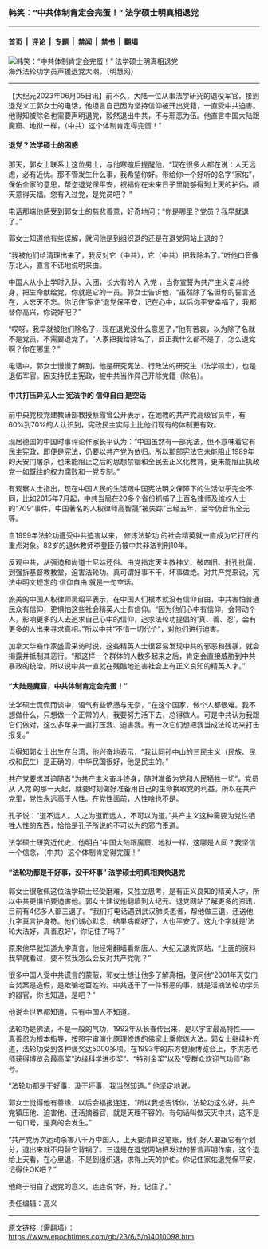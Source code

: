 ### 韩笑：“中共体制肯定会完蛋！” 法学硕士明真相退党　

---

#### [首页](../../../..?n14010098) &nbsp;|&nbsp; [评论](../../../../../epoch-comment?n14010098) &nbsp;|&nbsp; [专题](../../../../../epoch-special?n14010098) &nbsp;|&nbsp; [禁闻](../../../../../epoch-news?n14010098) &nbsp;|&nbsp; [禁书](../../../../../books?n14010098) &nbsp;|&nbsp; [翻墙](https://github.com/gfw-breaker/nogfw/blob/master/README.md?n14010098)


<div><img alt="韩笑：“中共体制肯定会完蛋！” 法学硕士明真相退党　" class="attachment-djy_600_400 size-djy_600_400 wp-post-image" src="https://i.epochtimes.com/assets/uploads/2022/11/id13874128-587355-600x400.jpg"/>
<div class="caption">
 海外法轮功学员声援退党大潮。（明慧网）
</div></div><hr/><div class="post_content" id="artbody" itemprop="articleBody">
 <!-- article content begin -->
 <p>
  【大纪元2023年06月05日讯】前不久，大陆一位从事法学研究的退役军官，接到退党义工郭女士的电话，他坦言自己因为坚持信仰被开出党籍，一直受中共迫害。他得知被除名也需要声明退党，毅然退出中共，不与邪恶为伍。他直言中国大陆跟魔窟、地狱一样，（中共）这个体制肯定得完蛋！”
 </p>
 <h4>
  退党？法学硕士的困惑
 </h4>
 <p>
  那天，郭女士联系上这位男士，与他寒暄后提醒他，“现在很多人都在说：人无远虑，必有近忧。那不管发生什么事，我希望你好。带给你一个好听的名字“家佑”，保佑全家的意思，帮您退党保平安，祝福你在未来日子里能够得到上天的护佑，顺天意得天福。您有入过党，是党员吧？ ”
 </p>
 <p>
  电话那端他感受到郭女士的慈悲善意，好奇地问：“你是哪里？党员？我早就退了。”
 </p>
 <p>
  郭女士知道他有些误解，就问他是到组织退的还是在退党网站上退的？
 </p>
 <p>
  “我被他们给清理出来了，我反对它（中共），它（中共）把我除名了。”听他口音像东北人，直言不讳地说明来由。
 </p>
 <p>
  中国人从小上学时入队、入团，长大有的人
  <ok href="https://www.epochtimes.com/gb/tag/%E5%85%A5%E5%85%9A.html">
   入党
  </ok>
  ，当你宣誓为共产主义奋斗终身，把生命献给党，你就是它的一员。郭女士告诉他，“虽然除了名但你的誓言还在，人忘天不忘。你记住‘家佑’退党保平安，记在心中，以后你平安幸福了，我都替你高兴，你说好吧？”
 </p>
 <p>
  “哎呀，我早就被他们除名了，现在退党没什么意思了，”他有苦衷，以为除了名就不是党员，不需要退党了，“人家把我给除名了，反正我什么都不是了，怎么退党啊？你在哪里？”
 </p>
 <p>
  电话中，郭女士慢慢了解到，他是研究宪法、行政法的研究生（法学硕士），也是退伍军官。因支持民主宪政，被中共当作异己开除党籍（除名）。
 </p>
 <h4>
  中共打压异见人士 宪法中的
  <ok href="https://www.epochtimes.com/gb/tag/%E4%BF%A1%E4%BB%B0%E8%87%AA%E7%94%B1.html">
   信仰自由
  </ok>
  是空话
 </h4>
 <p>
  前中央党校党建教研部教授蔡霞曾公开表示，在她教的共产党高级官员中，有60%到70%的人认识到，宪政民主实际上比他们现有的体制更有效。
 </p>
 <p>
  现居德国的中国时事评论作家长平认为：“中国虽然有一部宪法，但不意味着它有民主宪政，即便是宪法，仍要以共产党为依归。所以那部宪法它未能阻止1989年的天安门屠杀，也未能阻止之后的思想禁锢和全民去正义化教育，更未能阻止执政党一如既往的权力腐败和一党专制。”
 </p>
 <p>
  有观察人士指出，现在中国人民的生活跟中国宪法明文保障下的生活似乎完全不同，比如2015年7月起，中共当局在20多个省份抓捕了上百名律师及维权人士的“709”事件，中国著名的人权律师高智晟“被失踪”已经五年，至今仍音讯全无等。
 </p>
 <p>
  自1999年法轮功遭受中共迫害以来，
  <ok href="https://www.epochtimes.com/gb/tag/%E4%BF%AE%E7%82%BC%E6%B3%95%E8%BD%AE%E5%8A%9F.html">
   修炼法轮功
  </ok>
  的社会精英就一直成为它打压的重点对象。82岁的退休教师李登臣仍被中共非法判刑10年。
 </p>
 <p>
  反观中共，从强迫和尚道士尼姑还俗、由党指定天主教神父、破四旧、批孔批儒，到强拆基督教教堂，迫害法轮功。真可谓好事不干，坏事做绝。对共产党来说，宪法中明文规定的
  <ok href="https://www.epochtimes.com/gb/tag/%E4%BF%A1%E4%BB%B0%E8%87%AA%E7%94%B1.html">
   信仰自由
  </ok>
  就是一句空话。
 </p>
 <p>
  旅美的中国人权律师吴绍平表示，在中国人们根本就没有信仰自由，中共害怕普通民众有信仰，更惧怕这些社会精英人士有信仰。“因为他们心中有信仰，会带动个人，影响更多的人去追求自己心中的信仰，追求法轮功提倡的‘真、善、忍’，会有更多的人出来寻求真相。”所以中共“不惜一切代价”，对他们进行迫害。
 </p>
 <p>
  加拿大华裔作家盛雪采访时说，这些精英人士很容易发现中共的邪恶和残暴，就会揭露并抵制其恶行。“那这样一个群体的人数多起来之后，肯定会直接威胁到中共暴政的统治。所以说中共一直就在残酷地迫害社会上有正义良知的精英人才。”
 </p>
 <h4>
  “大陆是魔窟，中共体制肯定会完蛋！”
 </h4>
 <p>
  法学硕士侃侃而谈中，语气有些愤懑与无奈，“在这个国家，做个人都很难。我不想做什么，只想做一个正常的人，我要努力活下去，总得做人。可是中共认为我跟它们做对，这么多年来一直打压我、迫害我。有一次它们想把我当成法轮功来打击报复。”
 </p>
 <p>
  当得知郭女士出生在台湾，他兴奋地表示，“我认同孙中山的三民主义（民族、民权和民生）是正确的，中华民国很好，他是民主的。”
 </p>
 <p>
  共产党要求其追随者“为共产主义奋斗终身，随时准备为党和人民牺牲一切”。党员从
  <ok href="https://www.epochtimes.com/gb/tag/%E5%85%A5%E5%85%9A.html">
   入党
  </ok>
  的那一天起，就要时刻做好准备用自己的生命换取党的利益。所以在共产党里，党性永远高于人性。在党性面前，人性啥也不是。
 </p>
 <p>
  孔子说：“道不远人。人之为道而远人，不可以为道。”共产主义这种需要为党性牺牲人性的东西，恰恰是孔子所说的不可以为的邪门歪道。
 </p>
 <p>
  法学硕士研究近代史，他明白“中国大陆跟魔窟、地狱一样，这哪是人间？我坚信一个信念，（中共）这个体制肯定得完蛋！”
 </p>
 <h4>
  “法轮功都是干好事，没干坏事” 法学硕士明真相爽快退党
 </h4>
 <p>
  郭女士很敬佩这位法学硕士经受磨难，又独立思考，是有正义良知的精英人才，所以中共更惧怕要迫害他。郭女士建议他翻墙到大纪元、退党网站了解更多的资讯，目前有4亿多人都三退了。“我们打电话遇到武汉肺炎患者，帮他做三退，还送他九字真言护身符。他们诚心默念，结果病都好了，人也平安了。这九个字就是‘法轮大法好，真善忍好’，你记住了吗？”
 </p>
 <p>
  原来他早就知道九字真言，他经常翻墙看新唐人、大纪元退党网站，“上面的资料我早就看过，要不然我怎么会反对共产党呢？”
 </p>
 <p>
  很多中国人受中共谎言的蒙蔽，郭女士想让他多了解真相，便问他“2001年天安门自焚案是造假，是欺骗老百姓的。中共还干了一件邪恶的事，就是活摘法轮功学员的器官，你也知道，是吧？”
 </p>
 <p>
  他说全世界都知道，只有中国人不知道。
 </p>
 <p>
  法轮功是佛法，不是一般的气功，1992年从长春传出来，是以宇宙最高特性——真善忍为根本指导，按照宇宙演化原理修炼的佛家上乘修炼大法。郭女士继续补充道，法轮功受到各种褒奖达5000多项。在1993年的东方健康博览会上，李洪志老师获得博览会最高奖“边缘科学进步奖”、“特别金奖”以及“受群众欢迎气功师”称号。
 </p>
 <p>
  “法轮功都是干好事，没干坏事，我当然知道。” 他坚定地说。
 </p>
 <p>
  郭女士觉得他有善缘，以后会福报连连，“所以我想告诉你，法轮功这么好，共产党镇压他、迫害他、还活摘器官，就是天理不容的。有句话叫做天灭中共，这不是一句口号，是真的会发生。”
 </p>
 <p>
  “共产党历次运动杀害八千万中国人，上天要清算这笔账，我们好人要跟它有个划分，退出来就不用替它背锅了。三退是在退党网站把发过的誓言声明作废，这个退给上天看，在心里退，不是到组织退，求得上天的护佑。你记住家佑退党保平安，记得住OK吧？”
 </p>
 <p>
  他终于明白了退党的意义，连连说“好，好，记住了。”
 </p>
 <p>
  责任编辑：高义
 </p>
 <!-- article content end -->
 <div id="below_article_ad">
 </div>
</div>


---

原文链接（需翻墙）：https://www.epochtimes.com/gb/23/6/5/n14010098.htm